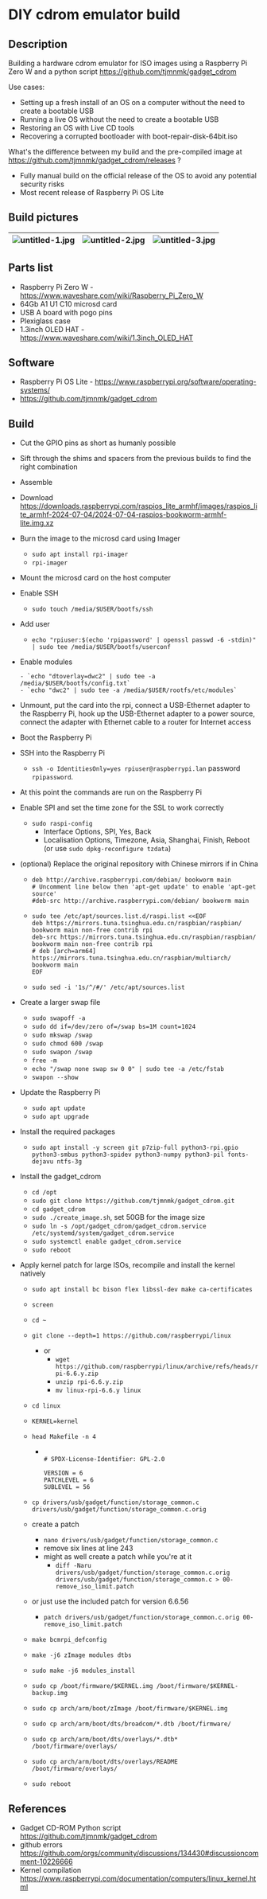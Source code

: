# DIY cdrom emulator build

## Description

Building a hardware cdrom emulator for ISO images using a Raspberry Pi Zero W and a python script https://github.com/tjmnmk/gadget_cdrom

Use cases:

- Setting up a fresh install of an OS on a computer without the need to create a bootable USB
- Running a live OS without the need to create a bootable USB
- Restoring an OS with Live CD tools
- Recovering a corrupted bootloader with boot-repair-disk-64bit.iso

What's the difference between my build and the pre-compiled image at https://github.com/tjmnmk/gadget_cdrom/releases ?

- Fully manual build on the official release of the OS to avoid any potential security risks
- Most recent release of Raspberry Pi OS Lite

## Build pictures

| ![untitled-1.jpg](pictures/small/untitled-1.jpg) | ![untitled-2.jpg](pictures/small/untitled-2.jpg) | ![untitled-3.jpg](pictures/small/untitled-3.jpg) |
| :----------------------------------------------: | :----------------------------------------------: | :----------------------------------------------: |

## Parts list

- Raspberry Pi Zero W - https://www.waveshare.com/wiki/Raspberry_Pi_Zero_W
- 64Gb A1 U1 C10 microsd card
- USB A board with pogo pins
- Plexiglass case
- 1.3inch OLED HAT - https://www.waveshare.com/wiki/1.3inch_OLED_HAT

## Software

- Raspberry Pi OS Lite - https://www.raspberrypi.org/software/operating-systems/
- https://github.com/tjmnmk/gadget_cdrom

## Build

- Cut the GPIO pins as short as humanly possible
- Sift through the shims and spacers from the previous builds to find the right combination
- Assemble
- Download https://downloads.raspberrypi.com/raspios_lite_armhf/images/raspios_lite_armhf-2024-07-04/2024-07-04-raspios-bookworm-armhf-lite.img.xz
- Burn the image to the microsd card using Imager
  - `sudo apt install rpi-imager`
  - `rpi-imager`
- Mount the microsd card on the host computer

- Enable SSH

  - `sudo touch /media/$USER/bootfs/ssh`

- Add user

  - `echo "rpiuser:$(echo 'rpipassword' | openssl passwd -6 -stdin)" | sudo tee /media/$USER/bootfs/userconf`

- Enable modules

      - `echo "dtoverlay=dwc2" | sudo tee -a /media/$USER/bootfs/config.txt`
      - `echo "dwc2" | sudo tee -a /media/$USER/rootfs/etc/modules`

- Unmount, put the card into the rpi, connect a USB-Ethernet adapter to the Raspberry Pi, hook up the USB-Ethernet adapter to a power source, connect the adapter with Ethernet cable to a router for Internet access
- Boot the Raspberry Pi
- SSH into the Raspberry Pi

  - `ssh -o IdentitiesOnly=yes rpiuser@raspberrypi.lan` password `rpipassword`.

- At this point the commands are run on the Raspberry Pi

- Enable SPI and set the time zone for the SSL to work correctly

  - `sudo raspi-config`
    - Interface Options, SPI, Yes, Back
    - Localisation Options, Timezone, Asia, Shanghai, Finish, Reboot (or use `sudo dpkg-reconfigure tzdata`)

- (optional) Replace the original repository with Chinese mirrors if in China

  - ```
    deb http://archive.raspberrypi.com/debian/ bookworm main
    # Uncomment line below then 'apt-get update' to enable 'apt-get source'
    #deb-src http://archive.raspberrypi.com/debian/ bookworm main
    ```

  - ```
    sudo tee /etc/apt/sources.list.d/raspi.list <<EOF
    deb https://mirrors.tuna.tsinghua.edu.cn/raspbian/raspbian/ bookworm main non-free contrib rpi
    deb-src https://mirrors.tuna.tsinghua.edu.cn/raspbian/raspbian/ bookworm main non-free contrib rpi
    # deb [arch=arm64] https://mirrors.tuna.tsinghua.edu.cn/raspbian/multiarch/ bookworm main
    EOF
    ```

  - `sudo sed -i '1s/^/#/' /etc/apt/sources.list`

- Create a larger swap file

  - `sudo swapoff -a`
  - `sudo dd if=/dev/zero of=/swap bs=1M count=1024`
  - `sudo mkswap /swap`
  - `sudo chmod 600 /swap`
  - `sudo swapon /swap`
  - `free -m`
  - `echo "/swap none swap sw 0 0" | sudo tee -a /etc/fstab`
  - `swapon --show`

- Update the Raspberry Pi

  - `sudo apt update`
  - `sudo apt upgrade`

- Install the required packages

  - `sudo apt install -y screen git p7zip-full python3-rpi.gpio python3-smbus python3-spidev python3-numpy python3-pil fonts-dejavu ntfs-3g`

- Install the gadget_cdrom

  - `cd /opt`
  - `sudo git clone https://github.com/tjmnmk/gadget_cdrom.git`
  - `cd gadget_cdrom`
  - `sudo ./create_image.sh`, set 50GB for the image size
  - `sudo ln -s /opt/gadget_cdrom/gadget_cdrom.service /etc/systemd/system/gadget_cdrom.service`
  - `sudo systemctl enable gadget_cdrom.service`
  - `sudo reboot`

- Apply kernel patch for large ISOs, recompile and install the kernel natively

  - `sudo apt install bc bison flex libssl-dev make ca-certificates`
  - `screen`
  - `cd ~`
  - `git clone --depth=1 https://github.com/raspberrypi/linux`
    - or
      - `wget https://github.com/raspberrypi/linux/archive/refs/heads/rpi-6.6.y.zip`
      - `unzip rpi-6.6.y.zip`
      - `mv linux-rpi-6.6.y linux`
  - `cd linux`
  - `KERNEL=kernel`
  - `head Makefile -n 4`

    - ```

      # SPDX-License-Identifier: GPL-2.0

      VERSION = 6
      PATCHLEVEL = 6
      SUBLEVEL = 56

      ```

  - `cp drivers/usb/gadget/function/storage_common.c drivers/usb/gadget/function/storage_common.c.orig`
  - create a patch
    - `nano drivers/usb/gadget/function/storage_common.c`
    - remove six lines at line 243
    - might as well create a patch while you're at it
      - `diff -Naru drivers/usb/gadget/function/storage_common.c.orig drivers/usb/gadget/function/storage_common.c > 00-remove_iso_limit.patch`
  - or just use the included patch for version 6.6.56
    - `patch drivers/usb/gadget/function/storage_common.c.orig 00-remove_iso_limit.patch`
  - `make bcmrpi_defconfig`
  - `make -j6 zImage modules dtbs`
  - `sudo make -j6 modules_install`
  - `sudo cp /boot/firmware/$KERNEL.img /boot/firmware/$KERNEL-backup.img`
  - `sudo cp arch/arm/boot/zImage /boot/firmware/$KERNEL.img`
  - `sudo cp arch/arm/boot/dts/broadcom/*.dtb /boot/firmware/`
  - `sudo cp arch/arm/boot/dts/overlays/*.dtb* /boot/firmware/overlays/`
  - `sudo cp arch/arm/boot/dts/overlays/README /boot/firmware/overlays/`
  - `sudo reboot`

## References

- Gadget CD-ROM Python script https://github.com/tjmnmk/gadget_cdrom
- github errors https://github.com/orgs/community/discussions/134430#discussioncomment-10226666
- Kernel compilation https://www.raspberrypi.com/documentation/computers/linux_kernel.html

```

```
